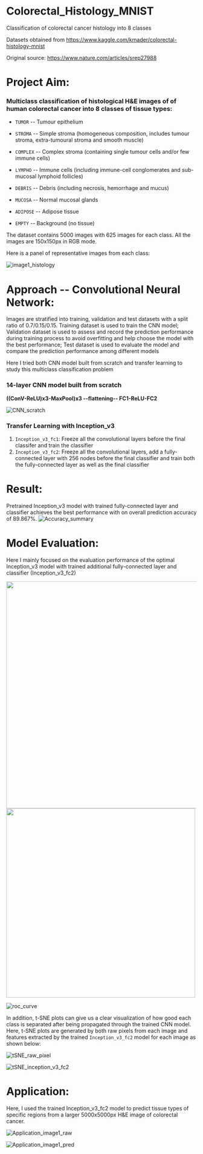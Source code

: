 # Colorectal_Histology_MNIST
Classification of colorectal cancer histology into 8 classes

Datasets obtained from https://www.kaggle.com/kmader/colorectal-histology-mnist

Original source: https://www.nature.com/articles/srep27988
# Project Aim:
### Multiclass classification of histological H&E images of of human colorectal cancer into 8 classes of tissue types:
  * `TUMOR` -- Tumour epithelium
  
  * `STROMA` -- Simple stroma (homogeneous composition, includes tumour stroma, extra-tumoural stroma and smooth muscle)
  
  * `COMPLEX` -- Complex stroma (containing single tumour cells and/or few immune cells)
  
  * `LYMPHO` -- Immune cells (including immune-cell conglomerates and sub-mucosal lymphoid follicles)
  
  * `DEBRIS` -- Debris (including necrosis, hemorrhage and mucus)
  
  * `MUCOSA` -- Normal mucosal glands
  
  * `ADIPOSE` -- Adipose tissue
  
  * `EMPTY` -- Background (no tissue)
  
  The dataset contains 5000 images with 625 images for each class. All the images are 150x150px in RGB mode.
  
  Here is a panel of representative images from each class:
  
  ![image1_histology](https://github.com/xiey1/Colorectal_Histology_MNIST/blob/master/images/Histology_8classes.png)

# Approach -- Convolutional Neural Network:
Images are stratified into training, validation and test datasets with a split ratio of 0.7/0.15/0.15.
Training dataset is used to train the CNN model;
Validation dataset is used to assess and record the prediction performance during training process to avoid overfitting and help choose the model with the best performance;
Test dataset is used to evaluate the model and compare the prediction performance among different models

Here I tried both CNN model built from scratch and transfer learning to study this multiclass classification problem

### 14-layer CNN model built from scratch
**((ConV-ReLU)x3-MaxPool)x3 --flattening-- FC1-ReLU-FC2**

![CNN_scratch](https://github.com/xiey1/Colorectal_Histology_MNIST/blob/master/images/Image1_CNN.png)

### Transfer Learning with Inception_v3
1. `Inception_v3_fc1`: Freeze all the convolutional layers before the final classifer and train the classifier
2. `Inception_v3_fc2`: Freeze all the convolutional layers, add a fully-connected layer with 256 nodes before the final classifier and train both the fully-connected layer as well as the final classifier

# Result:
Pretrained Inception_v3 model with trained fully-connected layer and classifier achieves the best performance with on overall prediction accuracy of 89.867%. 
  ![Accuracy_summary](https://github.com/xiey1/Colorectal_Histology_MNIST/blob/master/images/Accuracy_summary.png)

# Model Evaluation:
Here I mainly focused on the evaluation performance of the optimal Inception_v3 model with trained additional fully-connected layer and classifier (Inception_v3_fc2)


<img src='https://github.com/xiey1/Colorectal_Histology_MNIST/blob/master/images/Accuracy_inception_v3_fc2.png' width=600px>

<img src='https://github.com/xiey1/Colorectal_Histology_MNIST/blob/master/images/Confusion_matrix.png' width=500px>

![roc_curve](https://github.com/xiey1/Colorectal_Histology_MNIST/blob/master/images/ROC_curve.png)

In addition, t-SNE plots can give us a clear visualization of how good each class is separated after being propagated through the trained CNN model. Here, t-SNE plots are generated by both raw pixels from each image and features extracted by the trained `Inception_v3_fc2` model for each image as shown below:

![tSNE_raw_pixel](https://github.com/xiey1/Colorectal_Histology_MNIST/blob/master/images/t-SNE_raw_pixels.png)

![tSNE_inception_v3_fc2](https://github.com/xiey1/Colorectal_Histology_MNIST/blob/master/images/t-SNE_feature_extraction.png)

# Application:

Here, I used the trained Inception_v3_fc2 model to predict tissue types of specific regions from a larger 5000x5000px H&E image of colorectal cancer. 

![Application_image1_raw](https://github.com/xiey1/Colorectal_Histology_MNIST/blob/master/images/Application_1_raw.png)

![Application_image1_pred](https://github.com/xiey1/Colorectal_Histology_MNIST/blob/master/images/Application_1_pred.png)
